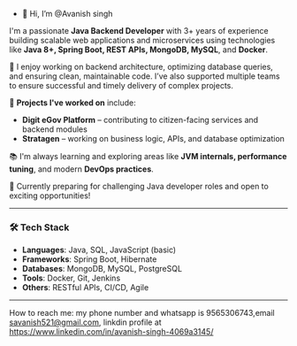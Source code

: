 - 👋 Hi, I’m @Avanish singh

I'm a passionate **Java Backend Developer** with 3+ years of experience building scalable web applications and microservices using technologies like **Java 8+, Spring Boot, REST APIs, MongoDB, MySQL**, and **Docker**.  

🔧 I enjoy working on backend architecture, optimizing database queries, and ensuring clean, maintainable code. I’ve also supported multiple teams to ensure successful and timely delivery of complex projects.

💼 **Projects I've worked on** include:
- **Digit eGov Platform** – contributing to citizen-facing services and backend modules
- **Stratagen** – working on business logic, APIs, and database optimization

📚 I'm always learning and exploring areas like **JVM internals, performance tuning**, and modern **DevOps practices**.

🚀 Currently preparing for challenging Java developer roles and open to exciting opportunities!

---

### 🛠 Tech Stack
- **Languages**: Java, SQL, JavaScript (basic)
- **Frameworks**: Spring Boot, Hibernate
- **Databases**: MongoDB, MySQL, PostgreSQL
- **Tools**: Docker, Git, Jenkins
- **Others**: RESTful APIs, CI/CD, Agile

---

How to reach me: my phone number and whatsapp is 9565306743,email savanish521@gmail.com, linkdin profile at https://www.linkedin.com/in/avanish-singh-4069a3145/
